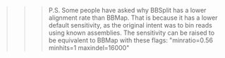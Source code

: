 >>> P.S. Some people have asked why BBSplit has a lower alignment rate than BBMap. That is because it has a lower default sensitivity, as the original intent was to bin reads using known assemblies. The sensitivity can be raised to be equivalent to BBMap with these flags: "minratio=0.56 minhits=1 maxindel=16000"
